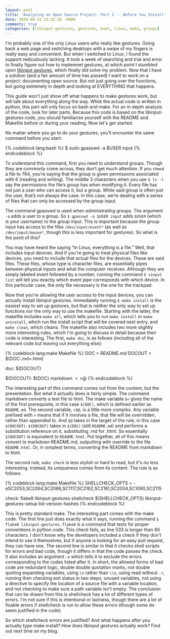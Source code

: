 ```yaml
---
layout: post
title: "Analyzing an Open Source Project: Part I -- Before You Install"
date: 2019-06-22 23:52:26 -0400
comments: true
categories: [libinput-gestures, gestures, bash, linux, make, groups]
---
```

I'm probably one of the only Linux users who really like gestures. Going back a web page and switching desktops with a swipe of my fingers is really easy and convenient. But when I switched to Linux, I found the support rediculously lacking. It took a week of searching and trial and error to finally figure out how to implemnet gestures, at which point I stumbled upon [libinput gestures][2b6bf2e2], which finally did solve my problem. Now that I have a solution (and a fair amount of time has passed) I want to work on a project: documenting open source. But not just going over the functions, but going extremely in depth and looking at EVERYTHING that happens.

This guide won't just show off what happens to make gestures work, but will talk about everything along the way. While the actual code is written in python, this part will only focus on bash and make. For an in depth analysis of the code, look for later parts. Because this code is based on the libinput-gestures code, you should familiarise yourself with the README and Makefile before or during your reading. Now let's get started.

  [2b6bf2e2]: https://github.com/bulletmark/libinput-gestures "libinput-gestures"

No matter where you go to do your gestures, you’ll encounter the same command before you start:

{% codeblock lang:bash %}
$ sudo gpasswd -a $USER input
{% endcodeblock %}

To understand this command, first you need to understand groups. Though they are commonly come across, they don’t get much attention. If you `chmod` a file to 764, you’re saying that the group is given permissions associated with 6 (reading and writing). The middle 3 characters when you use `$ ls -l` say the permissions the file’s group has when modifying it. Every file has not just a user who can access it, but a group. While said group is often just the user, that’s not always the case. In this case, we’re dealing with a series of files that can only be accessed by the group input.

The command gpasswd is used when administrating groups. The argument `-a` adds a user to a group. So `$ gpasswd -a $USER input` adds `$USER` (which is your username) to the group input. This is important because the group input has access to the files `/dev/input/event*` (as well as `/dev/input/mouse*`, though this is less important for gestures). So what is the point of this?

You may have heard the saying “In Linux, everything is a file.” Well, that includes input devices. And if you're going to treat physical files like devices, you need to include that actual files for the devices. These are said files. These files, whose type is character files, are essentially pipes between physical inputs and what the computer receives. Although they are simply labeled event followed by a number, running the command `$ xinput list` will tell you exactly which event pipe corresponds with which device. In this particular case, the only file necessary is the one for the trackpad.

Now that you're allowing the user access to the input devices, you can actually install libinput gestures. Immediately running `$ make install` is the easiest way to set up gestures, but that is neither the only way to set up functions nor the only way to use the makefile. Starting with the latter, the makefile includes `make all`, which tells you to run `make install` or `make uninstall`, which run the install script that will be covered next entry, and `make clean`, which cleans. The makefile also includes two more slightly more interesting rules, which I'm going to discuss in detail because their code is interesting. The first, `make doc`, is as follows (including all of the relevant code but leaving out everything else):

{% codeblock lang:make Makefile %}
DOC = README.md
DOCOUT = $(DOC:.md=.html)

doc: $(DOCOUT)

$(DOCOUT): $(DOC)
  markdown $< >$@
{% endcodeblock %}

The interesting part of this command comes not from the content, but the presentation. But what it actually does is fairly simple. The command markdown converts a text file to html. The make variable `$<` gives the name of the first prerequisite, in this case `$(DOC)`, which is defined earlier as `README.md`. The second variable, `>$@`, is a little more complex. Any variable prefixed with `>` means that if it involves a file, that file will be overridden, rather than appended to. And `$@` takes in the target of the rule, in this case `$(DOCOUT)`. `$(DOCOUT)` takes in `$(DOC)` (still `README.md`) and performs a substitution reference on it, substituting .md for .html. So essentially `$(DOCOUT)` is equivalent to `README.html`. Put together, all of this means convert to markdown README.md, outputting with override to the file `README.html`. Or, in simplest terms, converting the README from markdown to html.

The second rule, `make check` is less stylish or hard to read, but it's no less interesting. Instead, its uniqueness comes from its content. The rule is as follows:

{% codeblock lang:make Makefile %}
SHELLCHECK_OPTS = -eSC2053,SC2064,SC2086,SC1117,SC2162,SC2181,SC2034,SC1090,SC2115

check:
	flake8 libinput-gestures
	shellcheck $(SHELLCHECK_OPTS) libinput-gestures-setup list-version-hashes
{% endcodeblock %}

This is pretty standard make. The interesting part comes with the make code. The first line  just does exactly what it says, running the command `$ flake8 libinput-gestures`. `flake8` is a command that tests for proper conventions in python code. This check fails, as line 533 is longer than 80 characters. I don't know why the developers included a check if they don't intend to use it themselves, but if anyone is looking for an easy pull request, they can have one. The second line is similar in that it checks shell scripts for errors and bad code, though it differs in that the code passes the check. It also includes an argument `-e` which tells it to exclude the errors corresponding to the codes listed after it. In short, the allowed forms of bad code are redundant logic, double double quotation marks, not double quoting expanding variables, using `\n` rather than `\\n`, using read without `-r`, running then checking exit status in two steps, unused variables, not using a directive to specify the location of a source file with a variable location, and not checking to make sure a path variable isn't empty. The conclusion that can be drawn from this is shellcheck has a lot of different types of errors. I'm not sure if this is intentional or laziness, though there are a lot of fixable errors if shellcheck is run to allow these errors (though some do seem justified in the code).

So which shellcheck errors are justified? And what happens after you actually type make install? How does libinput gestures actually work? Find out next time on my blog.
